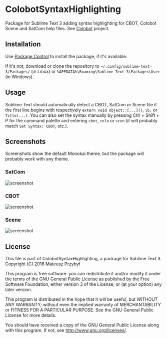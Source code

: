 # ColobotSyntaxHighlighting #

Package for Sublime Text 3 adding syntax highlighting for CBOT, Colobot Scene and SatCom help files. See [Colobot](https://github.com/colobot/colobot) project.

## Installation ##

Use [Package Control](https://packagecontrol.io/) to install the package, if it's available.

If it's not, download or clone the repository to `~/.config/sublime-text-3/Packages/` (in Linux) or `%APPDATA%\Roaming\Sublime Text 3\Packages\User` (in Windows).

## Usage ##

Sublime Text should automatically detect a CBOT, SatCom or Scene file if the first line begins with respectively `extern void object::[...]()`, `\b;` or `Title[...]`. You can also set the syntax manually by pressing Ctrl + Shift + P for the command palette and entering `cbot`, `colo` or `scen` (it will probably match `Set Syntax: CBOT`, etc.).

## Screenshots ## 

Screenshots show the default Monokai theme, but the package will probably work with any theme.

### SatCom ###

![screenshot](http://i.imgur.com/OH2XUFG.png)

### CBOT ###

![screenshot](http://i.imgur.com/Ma10tTS.png)

### Scene ###

![screenshot](http://i.imgur.com/BVGBNBz.png)

## License ##

This file is part of ColobotSyntaxHighlighting, a package for Sublime Text 3.
Copyright (C) 2016  Mateusz Przybył

This program is free software: you can redistribute it and/or modify
it under the terms of the GNU General Public License as published by
the Free Software Foundation, either version 3 of the License, or
(at your option) any later version.

This program is distributed in the hope that it will be useful,
but WITHOUT ANY WARRANTY; without even the implied warranty of
MERCHANTABILITY or FITNESS FOR A PARTICULAR PURPOSE.  See the
GNU General Public License for more details.

You should have received a copy of the GNU General Public License
along with this program.  If not, see <http://www.gnu.org/licenses/>.
